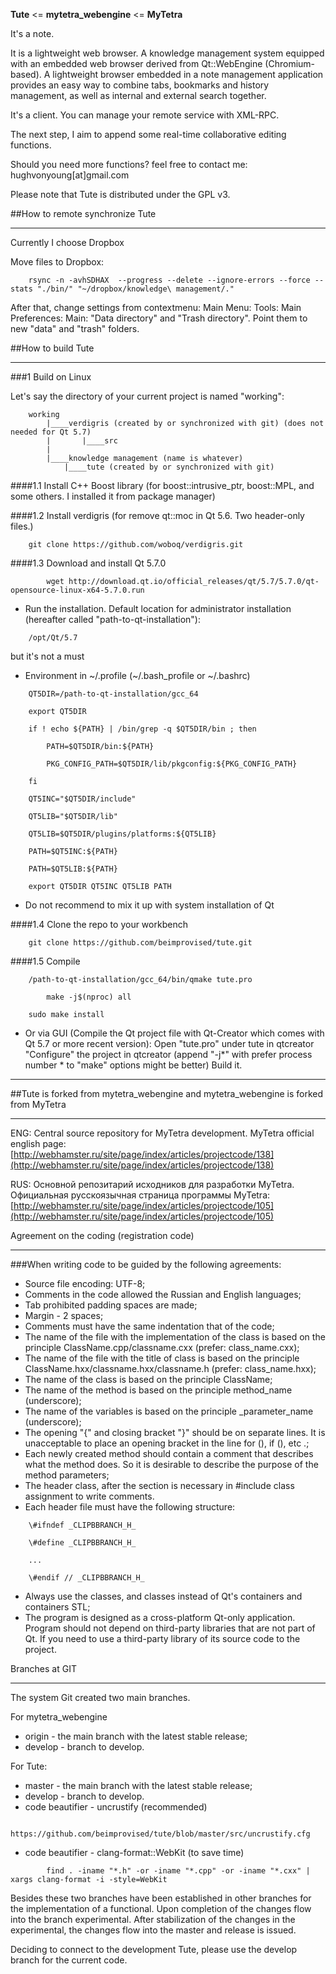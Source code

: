 
**Tute** <= **mytetra_webengine** <= **MyTetra**

It's a note.

It is a lightweight web browser. A knowledge management system equipped with an embedded web browser derived from Qt::WebEngine (Chromium-based). A lightweight browser embedded in a note management application provides an easy way to combine tabs, bookmarks and history management, as well as internal and external search together.

It's a client. You can manage your remote service with XML-RPC.

The next step, I aim to append some real-time collaborative editing functions.

Should you need more functions? feel free to contact me: hughvonyoung[at]gmail.com

Please note that Tute is distributed under the GPL v3.

##How to remote synchronize Tute
_______________________________________________________________________

Currently I choose Dropbox

Move files to Dropbox:
```
	rsync -n -avhSDHAX  --progress --delete --ignore-errors --force --stats "./bin/" "~/dropbox/knowledge\ management/."
```
After that, change settings from contextmenu: Main Menu: Tools: Main Preferences: Main: "Data directory" and "Trash directory". Point them to new "data" and "trash" folders.

##How to build Tute
_______________________________________________________________________

###1 Build on Linux

Let's say the directory of your current project is named "working":
```
	working
	    |____verdigris (created by or synchronized with git) (does not needed for Qt 5.7)
	    |       |____src
	    |
	    |____knowledge management (name is whatever)
		    |____tute (created by or synchronized with git)
```
####1.1 Install C++ Boost library (for boost::intrusive_ptr, boost::MPL, and some others. I installed it from package manager)

####1.2 Install verdigris (for remove qt::moc in Qt 5.6. Two header-only files.)
```
	git clone https://github.com/woboq/verdigris.git
```
####1.3 Download and install Qt 5.7.0
```
        wget http://download.qt.io/official_releases/qt/5.7/5.7.0/qt-opensource-linux-x64-5.7.0.run
```
* Run the installation. Default location for administrator installation (hereafter called "path-to-qt-installation"):
```
	/opt/Qt/5.7
```
but it's not a must

* Environment in ~/.profile (~/.bash_profile or ~/.bashrc)
```
	QT5DIR=/path-to-qt-installation/gcc_64

	export QT5DIR

	if ! echo ${PATH} | /bin/grep -q $QT5DIR/bin ; then

	    PATH=$QT5DIR/bin:${PATH}

	    PKG_CONFIG_PATH=$QT5DIR/lib/pkgconfig:${PKG_CONFIG_PATH}

	fi

	QT5INC="$QT5DIR/include"

	QT5LIB="$QT5DIR/lib"

	QT5LIB=$QT5DIR/plugins/platforms:${QT5LIB}

	PATH=$QT5INC:${PATH}

	PATH=$QT5LIB:${PATH}

	export QT5DIR QT5INC QT5LIB PATH
```
* Do not recommend to mix it up with system installation of Qt

####1.4 Clone the repo to your workbench
```
	git clone https://github.com/beimprovised/tute.git
```
####1.5 Compile
```
	/path-to-qt-installation/gcc_64/bin/qmake tute.pro

        make -j$(nproc) all

	sudo make install
```
* Or via GUI (Compile the Qt project file with Qt-Creator which comes with Qt 5.7 or more recent version):
        Open "tute.pro" under tute in qtcreator
        "Configure" the project in qtcreator (append "-j*" with prefer process number * to "make" options might be better)
        Build it.

_______________________________________________________________________

##Tute is forked from mytetra_webengine and mytetra_webengine is forked from MyTetra
_______________________________________________________________________

ENG: Central source repository for MyTetra development.
MyTetra official english page: [http://webhamster.ru/site/page/index/articles/projectcode/138](http://webhamster.ru/site/page/index/articles/projectcode/138)

RUS: Основной репозитарий исходников для разработки MyTetra.
Официальная русскоязычная страница программы MyTetra: [http://webhamster.ru/site/page/index/articles/projectcode/105](http://webhamster.ru/site/page/index/articles/projectcode/105)

Agreement on the coding (registration code)

_______________________________________________________________________

###When writing code to be guided by the following agreements:

* Source file encoding: UTF-8;
* Comments in the code allowed the Russian and English languages;
* Tab prohibited padding spaces are made;
* Margin - 2 spaces;
* Comments must have the same indentation that of the code;
* The name of the file with the implementation of the class is based on the principle ClassName.cpp/classname.cxx (prefer: class_name.cxx);
* The name of the file with the title of class is based on the principle ClassName.hxx/classname.hxx/classname.h (prefer: class_name.hxx);
* The name of the class is based on the principle ClassName;
* The name of the method is based on the principle method_name (underscore);
* The name of the variables is based on the principle _parameter_name (underscore);
* The opening "{" and closing bracket "}" should be on separate lines. It is unacceptable to place an opening bracket in the line for (), if (), etc .;
* Each newly created method should contain a comment that describes what the method does. So it is desirable to describe the purpose of the method parameters;
* The header class, after the section is necessary in #include class assignment to write comments.
* Each header file must have the following structure:
```
	\#ifndef _CLIPBBRANCH_H_

	\#define _CLIPBBRANCH_H_

	...

	\#endif // _CLIPBBRANCH_H_
```
* Always use the classes, and classes instead of Qt's containers and containers STL;
* The program is designed as a cross-platform Qt-only application. Program should not depend on third-party libraries that are not part of Qt. If you need to use a third-party library of its source code to the project.

Branches at GIT
_______________________________________________________________________

The system Git created two main branches.

For mytetra_webengine

* origin       - the main branch with the latest stable release;
* develop      - branch to develop.

For Tute:

* master            - the main branch with the latest stable release;
* develop           - branch to develop.
* code beautifier   - uncrustify (recommended)
```
        https://github.com/beimprovised/tute/blob/master/src/uncrustify.cfg
```
* code beautifier   - clang-format::WebKit (to save time)
```
        find . -iname "*.h" -or -iname "*.cpp" -or -iname "*.cxx" | xargs clang-format -i -style=WebKit
```

Besides these two branches have been established in other branches for the implementation of a functional. Upon completion of the changes flow into the branch experimental. After stabilization of the changes in the experimental, the changes flow into the master and release is issued.

Deciding to connect to the development Tute, please use the develop branch for the current code.
